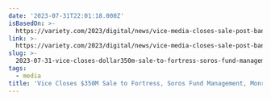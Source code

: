 ```yaml
---
date: '2023-07-31T22:01:18.000Z'
isBasedOn: >-
  https://variety.com/2023/digital/news/vice-media-closes-sale-post-bankruptcy-investors-fortress-soros-monroe-1235683295/
link: >-
  https://variety.com/2023/digital/news/vice-media-closes-sale-post-bankruptcy-investors-fortress-soros-monroe-1235683295/
slug: >-
  2023-07-31-vice-closes-dollar350m-sale-to-fortress-soros-fund-management-monroe-variety
tags:
  - media
title: 'Vice Closes $350M Sale to Fortress, Soros Fund Management, Monroe - Variety'
---
```


